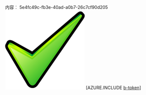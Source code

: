 内容︰ 5e4fc49c-fb3e-40ad-a0b7-26c7cf90d205![图像](f0816f36-6d99-46eb-9abd-204636f2eac4.png)
[AZURE.INCLUDE [b-token](8f58aceb-43fd-45e9-a235-6ae5e98e45d9.md)]
